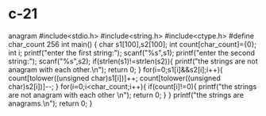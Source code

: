 # c-21
anagram
#include<stdio.h>
#include<string.h>
#include<ctype.h>
#define char_count 256
int main()
{
	char s1[100],s2[100];
	int count[char_count]={0};
	int i;
	printf("enter the first string:");
	scanf("%s",s1);
	printf("enter the second string:");
	scanf("%s",s2);
	if(strlen(s1)!=strlen(s2)){
		printf("the strings are not anagram with each other.\n");
		return 0;
	}
	for(i=0;s1[i]&&s2[i];i++){
		count[tolower((unsigned char)s1[i])]++;
		count[tolower((unsigned char)s2[i])]--;
	}
	for(i=0;i<char_count;i++){
		if(count[i]!=0){
			printf("the strings are not anagram with each other \n");
			return 0;
		}
	}
	printf("the strings are anagrams.\n");
	return 0;
}
